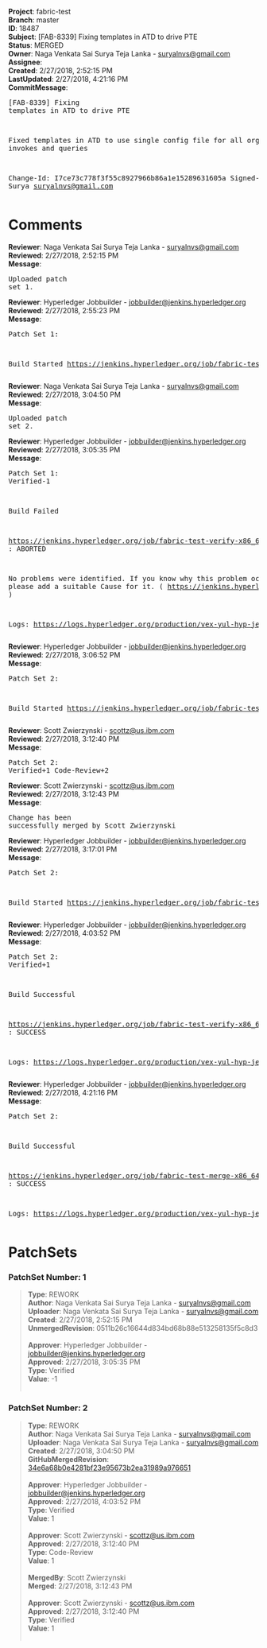 <strong>Project</strong>: fabric-test<br><strong>Branch</strong>: master<br><strong>ID</strong>: 18487<br><strong>Subject</strong>: [FAB-8339] Fixing templates in ATD to drive PTE<br><strong>Status</strong>: MERGED<br><strong>Owner</strong>: Naga Venkata Sai Surya Teja Lanka - suryalnvs@gmail.com<br><strong>Assignee</strong>:<br><strong>Created</strong>: 2/27/2018, 2:52:15 PM<br><strong>LastUpdated</strong>: 2/27/2018, 4:21:16 PM<br><strong>CommitMessage</strong>:<br><pre>[FAB-8339] Fixing templates in ATD to drive PTE

Fixed templates in ATD to use single config file for all orgs during invokes
and queries

Change-Id: I7ce73c778f3f55c8927966b86a1e15289631605a
Signed-off-by: Surya <suryalnvs@gmail.com>
</pre><h1>Comments</h1><strong>Reviewer</strong>: Naga Venkata Sai Surya Teja Lanka - suryalnvs@gmail.com<br><strong>Reviewed</strong>: 2/27/2018, 2:52:15 PM<br><strong>Message</strong>: <pre>Uploaded patch set 1.</pre><strong>Reviewer</strong>: Hyperledger Jobbuilder - jobbuilder@jenkins.hyperledger.org<br><strong>Reviewed</strong>: 2/27/2018, 2:55:23 PM<br><strong>Message</strong>: <pre>Patch Set 1:

Build Started https://jenkins.hyperledger.org/job/fabric-test-verify-x86_64/914/</pre><strong>Reviewer</strong>: Naga Venkata Sai Surya Teja Lanka - suryalnvs@gmail.com<br><strong>Reviewed</strong>: 2/27/2018, 3:04:50 PM<br><strong>Message</strong>: <pre>Uploaded patch set 2.</pre><strong>Reviewer</strong>: Hyperledger Jobbuilder - jobbuilder@jenkins.hyperledger.org<br><strong>Reviewed</strong>: 2/27/2018, 3:05:35 PM<br><strong>Message</strong>: <pre>Patch Set 1: Verified-1

Build Failed 

https://jenkins.hyperledger.org/job/fabric-test-verify-x86_64/914/ : ABORTED

No problems were identified. If you know why this problem occurred, please add a suitable Cause for it. ( https://jenkins.hyperledger.org/job/fabric-test-verify-x86_64/914/ )

Logs: https://logs.hyperledger.org/production/vex-yul-hyp-jenkins-3/fabric-test-verify-x86_64/914</pre><strong>Reviewer</strong>: Hyperledger Jobbuilder - jobbuilder@jenkins.hyperledger.org<br><strong>Reviewed</strong>: 2/27/2018, 3:06:52 PM<br><strong>Message</strong>: <pre>Patch Set 2:

Build Started https://jenkins.hyperledger.org/job/fabric-test-verify-x86_64/915/</pre><strong>Reviewer</strong>: Scott Zwierzynski - scottz@us.ibm.com<br><strong>Reviewed</strong>: 2/27/2018, 3:12:40 PM<br><strong>Message</strong>: <pre>Patch Set 2: Verified+1 Code-Review+2</pre><strong>Reviewer</strong>: Scott Zwierzynski - scottz@us.ibm.com<br><strong>Reviewed</strong>: 2/27/2018, 3:12:43 PM<br><strong>Message</strong>: <pre>Change has been successfully merged by Scott Zwierzynski</pre><strong>Reviewer</strong>: Hyperledger Jobbuilder - jobbuilder@jenkins.hyperledger.org<br><strong>Reviewed</strong>: 2/27/2018, 3:17:01 PM<br><strong>Message</strong>: <pre>Patch Set 2:

Build Started https://jenkins.hyperledger.org/job/fabric-test-merge-x86_64/193/</pre><strong>Reviewer</strong>: Hyperledger Jobbuilder - jobbuilder@jenkins.hyperledger.org<br><strong>Reviewed</strong>: 2/27/2018, 4:03:52 PM<br><strong>Message</strong>: <pre>Patch Set 2: Verified+1

Build Successful 

https://jenkins.hyperledger.org/job/fabric-test-verify-x86_64/915/ : SUCCESS

Logs: https://logs.hyperledger.org/production/vex-yul-hyp-jenkins-3/fabric-test-verify-x86_64/915</pre><strong>Reviewer</strong>: Hyperledger Jobbuilder - jobbuilder@jenkins.hyperledger.org<br><strong>Reviewed</strong>: 2/27/2018, 4:21:16 PM<br><strong>Message</strong>: <pre>Patch Set 2:

Build Successful 

https://jenkins.hyperledger.org/job/fabric-test-merge-x86_64/193/ : SUCCESS

Logs: https://logs.hyperledger.org/production/vex-yul-hyp-jenkins-3/fabric-test-merge-x86_64/193</pre><h1>PatchSets</h1><h3>PatchSet Number: 1</h3><blockquote><strong>Type</strong>: REWORK<br><strong>Author</strong>: Naga Venkata Sai Surya Teja Lanka - suryalnvs@gmail.com<br><strong>Uploader</strong>: Naga Venkata Sai Surya Teja Lanka - suryalnvs@gmail.com<br><strong>Created</strong>: 2/27/2018, 2:52:15 PM<br><strong>UnmergedRevision</strong>: 0511b26c16644d834bd68b88e513258135f5c8d3<br><br><strong>Approver</strong>: Hyperledger Jobbuilder - jobbuilder@jenkins.hyperledger.org<br><strong>Approved</strong>: 2/27/2018, 3:05:35 PM<br><strong>Type</strong>: Verified<br><strong>Value</strong>: -1<br><br></blockquote><h3>PatchSet Number: 2</h3><blockquote><strong>Type</strong>: REWORK<br><strong>Author</strong>: Naga Venkata Sai Surya Teja Lanka - suryalnvs@gmail.com<br><strong>Uploader</strong>: Naga Venkata Sai Surya Teja Lanka - suryalnvs@gmail.com<br><strong>Created</strong>: 2/27/2018, 3:04:50 PM<br><strong>GitHubMergedRevision</strong>: [34e6a68b0e4281bf23e95673b2ea31989a976651](https://github.com/hyperledger/fabric-test/commit/34e6a68b0e4281bf23e95673b2ea31989a976651)<br><br><strong>Approver</strong>: Hyperledger Jobbuilder - jobbuilder@jenkins.hyperledger.org<br><strong>Approved</strong>: 2/27/2018, 4:03:52 PM<br><strong>Type</strong>: Verified<br><strong>Value</strong>: 1<br><br><strong>Approver</strong>: Scott Zwierzynski - scottz@us.ibm.com<br><strong>Approved</strong>: 2/27/2018, 3:12:40 PM<br><strong>Type</strong>: Code-Review<br><strong>Value</strong>: 1<br><br><strong>MergedBy</strong>: Scott Zwierzynski<br><strong>Merged</strong>: 2/27/2018, 3:12:43 PM<br><br><strong>Approver</strong>: Scott Zwierzynski - scottz@us.ibm.com<br><strong>Approved</strong>: 2/27/2018, 3:12:40 PM<br><strong>Type</strong>: Verified<br><strong>Value</strong>: 1<br><br></blockquote>